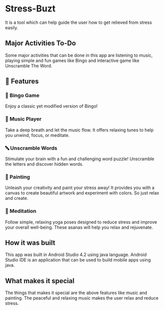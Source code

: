# Stress-Buzt
It is a tool which can help guide the user how to get relieved from stress easily.
## Major Activities To-Do
Some major activities that can be done in this app are listening to music, playing simple and fun games like Bingo and interactive game like Unscramble The Word.

## 🌟 Features

### 🎉 Bingo Game
Enjoy a classic yet modified version of Bingo!
### 🎵 Music Player
Take a deep breath and let the music flow. It offers relaxing tunes to help you unwind, focus, or meditate.
### 🔤 Unscramble Words
Stimulate your brain with a fun and challenging word puzzle! Unscramble the letters and discover hidden words.
### 🎨 Painting
Unleash your creativity and paint your stress away! It provides you with a canvas to create beautiful artwork and experiment with colors. So just relax and create.
### 🧘 Meditation
Follow simple, relaxing yoga poses designed to reduce stress and improve your overall well-being. These asanas will help you relax and rejuvenate.

## How it was built
This app was built in Android Studio 4.2 using java language. Android Studio IDE is an application that can be used to build mobile apps using java.

## What makes it special
The things that makes it special are the above features like music and painting. The peaceful and relaxing music makes the user relax and reduce stress.
